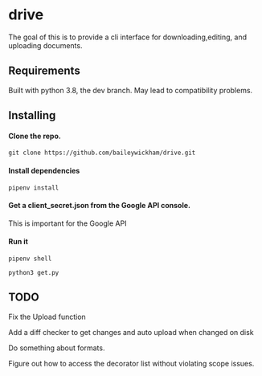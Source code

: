 # drive
The goal of this is to provide a cli interface for downloading,editing, and uploading documents.
## Requirements
Built with python 3.8, the dev branch. May lead to compatibility problems.


## Installing
#### Clone the repo. 
``` git clone https://github.com/baileywickham/drive.git ```

#### Install dependencies
``` pipenv install ```

#### Get a client_secret.json from the Google API console.
This is important for the Google API

#### Run it
``` 
pipenv shell

python3 get.py
```

## TODO
Fix the Upload function

Add a diff checker to get changes and auto upload when changed on disk

Do something about formats.

Figure out how to access the decorator list without violating scope issues.
